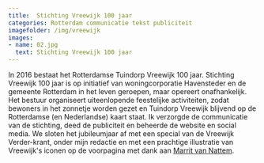 ```yaml
---
title:  Stichting Vreewijk 100 jaar
categories: Rotterdam communicatie tekst publiciteit
imagefolder: /img/vreewijk
images:
- name: 02.jpg
  text: Stichting Vreewijk 100 jaar
---
```


In 2016 bestaat het Rotterdamse Tuindorp Vreewijk 100 jaar. Stichting Vreewijk 100 jaar is op initiatief van woningcorporatie Havensteder en de gemeente Rotterdam in het leven geroepen, maar opereert onafhankelijk. Het bestuur organiseert uiteenlopende feestelijke activiteiten, zodat bewoners in het zonnetje worden gezet en Tuindorp Vreewijk blijvend op de Rotterdamse (en Nederlandse) kaart staat. Ik verzorgde de communicatie van de stichting, deed de publiciteit en beheerde de website en social media. We sloten het jubileumjaar af met een special van de Vreewijk Verder-krant, onder mijn redactie en met een prachtige illustratie van Vreewijk's iconen op de voorpagina met dank aan [Marrit van Nattem](http://marritvannattem.com).
